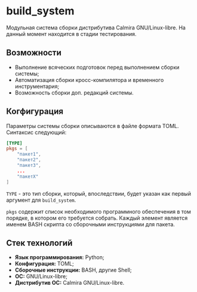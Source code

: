 # build_system

Модульная система сборки дистрибутива Calmira GNU/Linux-libre. На данный момент
находится в стадии тестирования.

## Возможности

- Выполнение всяческих подготовок перед выполнением сборки системы;
- Автоматизация сборки кросс-компилятора и временного инструментария;
- Возможность сборки доп. редакций системы.

## Когфигурация

Параметры системы сборки описываются в файле формата TOML. Синтаксис следующий:

```toml
[TYPE]
pkgs = [
    "пакет1",
    "пакет2",
    "пакет3",
    ...
    "пакетХ"
]
```

`TYPE` - это тип сборки, который, впоследствии, будет указан как первый аргумент
для `build_system`.

`pkgs` содержит список необходимого программного обеспечения в том порядке, в
котором его требуется собрать. Каждый элемент является именем BASH скрипта со
сборочными инструкциями для пакета.

## Стек технологий

- **Язык программирования:** Python;
- **Конфигурация:** TOML;
- **Сборочные инструкции:** BASH, другие Shell;
- **ОС:** GNU/Linux-libre;
- **Дистрибутив ОС:** Calmira GNU/Linux-libre.
